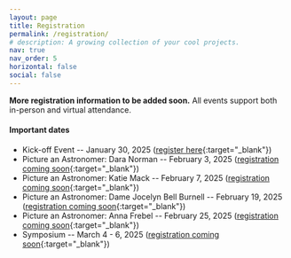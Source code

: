 ```yaml
---
layout: page
title: Registration
permalink: /registration/
# description: A growing collection of your cool projects.
nav: true
nav_order: 5
horizontal: false
social: false
---
```


**More registration information to be added soon.** All events support both in-person and virtual attendance.

#### Important dates
- Kick-off Event -- January 30, 2025 ([register here](https://docs.google.com/forms/d/1aoZqLiu0woXlWP5EOr7J5kd93tlrJpk1bMbaSU4y6Jk/viewform?edit_requested=true){:target="_blank"})
- Picture an Astronomer: Dara Norman -- February 3, 2025 ([registration coming soon](){:target="_blank"})
- Picture an Astronomer: Katie Mack -- February 7, 2025 ([registration coming soon](){:target="_blank"})
- Picture an Astronomer: Dame Jocelyn Bell Burnell -- February 19, 2025 ([registration coming soon](){:target="_blank"})
- Picture an Astronomer: Anna Frebel -- February 25, 2025 ([registration coming soon](){:target="_blank"})
- Symposium -- March 4 - 6, 2025 ([registration coming soon](){:target="_blank"})
